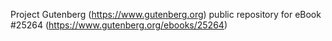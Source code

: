 Project Gutenberg (https://www.gutenberg.org) public repository for eBook #25264 (https://www.gutenberg.org/ebooks/25264)
